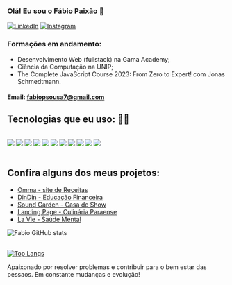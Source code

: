 ### Olá! Eu sou o Fábio Paixão 👋

[![LinkedIn](https://img.shields.io/badge/LinkedIn-0077B5?style=for-the-badge&logo=linkedin&logoColor=white)](https://www.linkedin.com/in/fabiopaixaoss/)
[![Instagram](https://img.shields.io/badge/Instagram-E4405F?style=for-the-badge&logo=instagram&logoColor=white)](https://www.instagram.com/fabiopaixaoss/)

### Formações em andamento:
- Desenvolvimento Web (fullstack) na Gama Academy;
- Ciência da Computação na UNIP;
- The Complete JavaScript Course 2023: From Zero to Expert! com Jonas Schmedtmann.

#### Email: fabiopsousa7@gmail.com

## Tecnologias que eu uso: 👨‍💻
<div style='display: inline_block'></br>
<img src='https://img.shields.io/badge/HTML5-E34F26?style=for-the-badge&logo=html5&logoColor=white'></img>
<img src='https://img.shields.io/badge/CSS3-1572B6?style=for-the-badge&logo=css3&logoColor=white'></img>
<img src='https://img.shields.io/badge/Sass-CC6699?style=for-the-badge&logo=sass&logoColor=white'></img>
<img src='https://img.shields.io/badge/JavaScript-F7DF1E?style=for-the-badge&logo=javascript&logoColor=black'></img>
<img src='https://img.shields.io/badge/Node.js-43853D?style=for-the-badge&logo=node.js&logoColor=white'></img>
<img src='https://img.shields.io/badge/MySQL-00000F?style=for-the-badge&logo=mysql&logoColor=white'></img>
<img src='https://img.shields.io/badge/Express.js-404D59?style=for-the-badge'></img>
<img src='https://img.shields.io/badge/sequelize-323330?style=for-the-badge&logo=sequelize&logoColor=blue'></img>
<img src='https://img.shields.io/badge/TypeScript-007ACC?style=for-the-badge&logo=typescript&logoColor=white'></img>
<img src='https://img.shields.io/badge/React-20232A?style=for-the-badge&logo=react&logoColor=61DAFB'></img>
<img src='https://img.shields.io/badge/Google_Cloud-4285F4?style=for-the-badge&logo=google-cloud&logoColor=white'></img>
</div><br>

## Confira alguns dos meus projetos: 

- [Omma - site de Receitas](https://fabiopaixaoss.github.io/omma-site-de-receitas/home)
- [DinDin - Educação Financeira](https://bruunogoncalves.github.io/dindin-xp50/inicio.html)
- [Sound Garden - Casa de Show](https://du-previatti.github.io/soundgarden/)
- [Landing Page - Culinária Paraense](https://fabiopaixaoss.github.io/paginaweb_html_css/)
- [La Vie - Saúde Mental](https://documenter.getpostman.com/view/27232490/2s93eePoiJ)

![Fabio GitHub stats](https://github-readme-stats.vercel.app/api?username=fabiopaixaoss&show_icons=true&theme=gruvbox)

<br>[![Top Langs](https://github-readme-stats.vercel.app/api/top-langs/?username=fabiopaixaoss&layout=donut-vertical)](https://github.com/anuraghazra/github-readme-stats)

Apaixonado por resolver problemas e contribuir para o bem estar das pessaos. Em constante mudanças e evolução!
